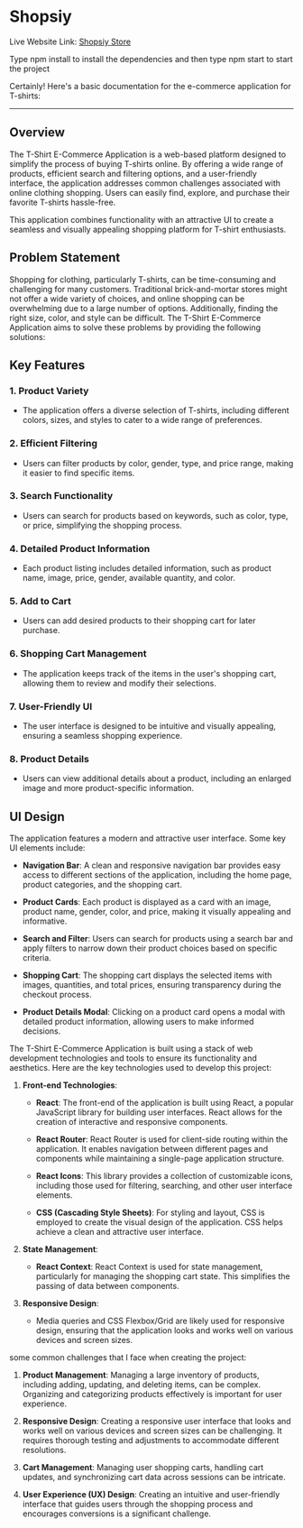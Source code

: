 # Shopsiy

Live Website Link: [Shopsiy Store](https://shopsiy-store.netlify.app/)

Type npm install to install the dependencies and then type npm start to start the project

Certainly! Here's a basic documentation for the e-commerce application for T-shirts:

---

## Overview

The T-Shirt E-Commerce Application is a web-based platform designed to simplify the process of buying T-shirts online. By offering a wide range of products, efficient search and filtering options, and a user-friendly interface, the application addresses common challenges associated with online clothing shopping. Users can easily find, explore, and purchase their favorite T-shirts hassle-free.

This application combines functionality with an attractive UI to create a seamless and visually appealing shopping platform for T-shirt enthusiasts.

## Problem Statement

Shopping for clothing, particularly T-shirts, can be time-consuming and challenging for many customers. Traditional brick-and-mortar stores might not offer a wide variety of choices, and online shopping can be overwhelming due to a large number of options. Additionally, finding the right size, color, and style can be difficult. The T-Shirt E-Commerce Application aims to solve these problems by providing the following solutions:

## Key Features

### 1. **Product Variety**
   - The application offers a diverse selection of T-shirts, including different colors, sizes, and styles to cater to a wide range of preferences.

### 2. **Efficient Filtering**
   - Users can filter products by color, gender, type, and price range, making it easier to find specific items.

### 3. **Search Functionality**
   - Users can search for products based on keywords, such as color, type, or price, simplifying the shopping process.

### 4. **Detailed Product Information**
   - Each product listing includes detailed information, such as product name, image, price, gender, available quantity, and color.

### 5. **Add to Cart**
   - Users can add desired products to their shopping cart for later purchase.

### 6. **Shopping Cart Management**
   - The application keeps track of the items in the user's shopping cart, allowing them to review and modify their selections.

### 7. **User-Friendly UI**
   - The user interface is designed to be intuitive and visually appealing, ensuring a seamless shopping experience.

### 8. **Product Details**
   - Users can view additional details about a product, including an enlarged image and more product-specific information.

## UI Design

The application features a modern and attractive user interface. Some key UI elements include:

- **Navigation Bar**: A clean and responsive navigation bar provides easy access to different sections of the application, including the home page, product categories, and the shopping cart.

- **Product Cards**: Each product is displayed as a card with an image, product name, gender, color, and price, making it visually appealing and informative.

- **Search and Filter**: Users can search for products using a search bar and apply filters to narrow down their product choices based on specific criteria.

- **Shopping Cart**: The shopping cart displays the selected items with images, quantities, and total prices, ensuring transparency during the checkout process.

- **Product Details Modal**: Clicking on a product card opens a modal with detailed product information, allowing users to make informed decisions.

The T-Shirt E-Commerce Application is built using a stack of web development technologies and tools to ensure its functionality and aesthetics. Here are the key technologies used to develop this project:

1. **Front-end Technologies**:
   - **React**: The front-end of the application is built using React, a popular JavaScript library for building user interfaces. React allows for the creation of interactive and responsive components.

   - **React Router**: React Router is used for client-side routing within the application. It enables navigation between different pages and components while maintaining a single-page application structure.

   - **React Icons**: This library provides a collection of customizable icons, including those used for filtering, searching, and other user interface elements.

   - **CSS (Cascading Style Sheets)**: For styling and layout, CSS is employed to create the visual design of the application. CSS helps achieve a clean and attractive user interface.

2. **State Management**:
   - **React Context**: React Context is used for state management, particularly for managing the shopping cart state. This simplifies the passing of data between components.

3. **Responsive Design**:
   - Media queries and CSS Flexbox/Grid are likely used for responsive design, ensuring that the application looks and works well on various devices and screen sizes.

some common challenges that I face when creating the project:

1. **Product Management**: Managing a large inventory of products, including adding, updating, and deleting items, can be complex. Organizing and categorizing products effectively is important for user experience.

2. **Responsive Design**: Creating a responsive user interface that looks and works well on various devices and screen sizes can be challenging. It requires thorough testing and adjustments to accommodate different resolutions.

3. **Cart Management**: Managing user shopping carts, handling cart updates, and synchronizing cart data across sessions can be intricate.

4. **User Experience (UX) Design**: Creating an intuitive and user-friendly interface that guides users through the shopping process and encourages conversions is a significant challenge.


